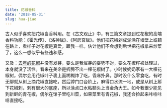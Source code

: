 ```yaml
---
title: 花椒香料
date: '2018-05-31'
slug: hua-jiao
---
```


古人似乎喜欢把花椒当香料用。在《古文观止》中，有三篇文章提到过花椒的高端香料功能：《霍光传》、《洛神赋》、《阿房宫赋》。他们把花椒剁成泥涂在墙壁上或铺在路上，看样子对花椒是真爱，跟我一样。估计他们不会想到后世把花椒拿来炒菜了，这么一想似乎有些违和感。

又及：[去年的花椒](/cn/2017/04/huajiao/)并没有发芽，要么是我催芽的姿势不对，要么花椒籽被处理过，本身就没了活性。看来在美帝是折腾不出一棵花椒树了。小时候奶奶家有一大棵花椒树，偶尔会用花椒叶子裹上面糊糊炸了吃，香麻扑鼻。那时没什么零食吃，有时无聊就从树上摘花椒直接吃，然后蹲门口台阶上，麻得口水流一地，或是从树上掰下花椒刺，刺有很大的底座，所以涂点口水粘额头上当金角大王。如今我很少能见到新鲜的青花椒，偶尔在馆子里吃川菜，如果菜里有青花椒，我还会捡起来咔哧咔哧直接吃。

